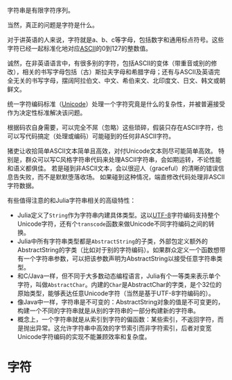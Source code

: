 字符串是有限字符序列。

当然，真正的问题是字符是什么。

对于讲英语的人来说，字符就是a、b、c等字母，包括数字和通用标点符号。这些字符已经一起标准化地对应[ASCII](https://en.wikipedia.org/wiki/ASCII)的0到127的整数值。

诚然，在非英语语言中，有很多别的字符，包括ASCII的变体（带重音或别的修改），相关的书写字母包括（古）斯拉夫字母和希腊字母；还有与ASCII及英语完全无关的书写字母，摆阔阿拉伯文、中文、希伯来文、北印度文、日文、韩文或朝鲜文。

统一字符编码标准（[Unicode](https://en.wikipedia.org/wiki/Unicode)）处理一个字符究竟是什么的复杂性，并被普遍接受作为决定性标准解决该问题。

根据码农自身需要，可以完全不屌（忽略）这些琐碎，假装只存在ASCII字符，也可以写代码搞定（处理或编码）可能碰到的任何非ASCII字符。

猪吏让收拾简单ASCII文本简单且高效，对付Unicode文本则尽可能简单高效。
特别是，群众可以写C风格字符串代码来处理ASCII字符串，会如期运转，不论性能和语义都俱佳。
若是碰到非ASCII文本，会以很迎人（graceful）的清晰的错误信息告失败，而不是默默堕落收场。
如果碰到这种情况，端直修改代码处理非ASCII字符数据。

有些值得注意的和Julia字符串相关的高级特性：

- Julia定义了`String`作为字符串内建具体类型。这以[UTF-8](https://en.wikipedia.org/wiki/UTF-8)字符编码支持整个Unicode字符，还有个`transcode`函数来做Unicode不同字符编码之间的转换。
- Julia中所有字符串类型都是`AbstractString`的子类，外部包定义额外的AbstractString的字类（比如对于别的字符编码）。如果群众定义一个函数想带有一个字符串参数，可以把该参数声明为AbstractString以接受任意字符串类型。
- 和C/Java一样，但不同于大多数动态编程语言，Julia有个一等类来表示单个字符，叫做`AbstractChar`。内建的`Char`是AbstractChar的字类，是个32位的原始类型，能够表达任意Unicode字符（当然是基于UTF-8字符编码的）。
- 像Java中一样，字符串是不可变的：AbstractString对象的值是不可变更的，构建一个不同的字符串就是从别的字符串的一部分构建新的字符串。
- 概念上，一个字符串就是从索引到字符的偏函数：某些索引，不返回字符，而是抛出异常。这允许字符串中高效的字节索引而非字符索引，后者对变宽Unicode字符编码的实现不能兼顾效率和复杂度。

# 字符
